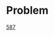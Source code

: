 # Problem

[587](https://onlinejudge.org/index.php?option=onlinejudge&Itemid=8&page=show_problem&problem=528)
